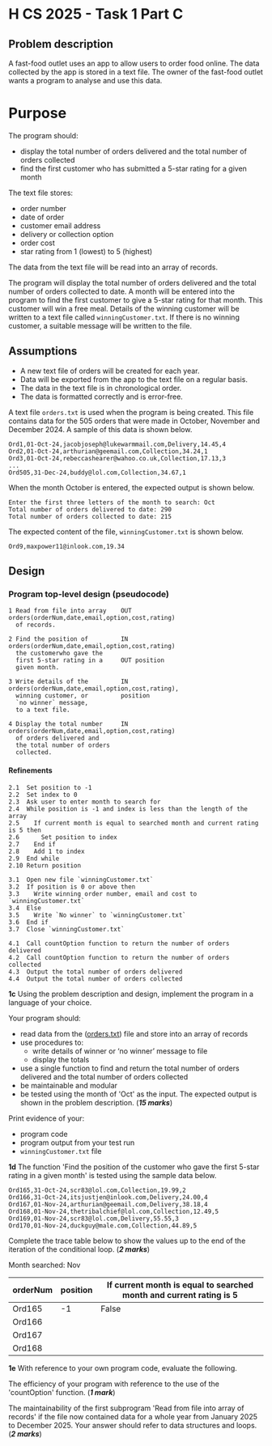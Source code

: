 # H CS 2025 - Task 1 Part C


## Problem description

A fast-food outlet uses an app to allow users to order food online.
The data collected by the app is stored in a text file.
The owner of the fast-food outlet wants a program to analyse and use this data.


# Purpose

The program should:

- display the total number of orders delivered and the total number of orders collected
- find the first customer who has submitted a 5-star rating for a given month

The text file stores:

- order number
- date of order
- customer email address 
- delivery or collection option
- order cost
- star rating from 1 (lowest) to 5 (highest)

The data from the text file will be read into an array of records.

The program will display the total number of orders delivered and the total 
number of orders collected to date.
A month will be entered into the program to find the first customer to give 
a 5-star rating for that month.
This customer will win a free meal.
Details of the winning customer will be written to a text file called `winningCustomer.txt`.
If there is no winning customer, a suitable message will be written to the file.

## Assumptions

- A new text file of orders will be created for each year.
- Data will be exported from the app to the text file on a regular basis.
- The data in the text file is in chronological order. 
- The data is formatted correctly and is error-free.

A text file `orders.txt` is used when the program is being created.
This file contains data for the 505 orders that were made in October, November 
and December 2024.
A sample of this data is shown below.

```
Ord1,01-Oct-24,jacobjoseph@lukewarmmail.com,Delivery,14.45,4
Ord2,01-Oct-24,arthurian@geemail.com,Collection,34.24,1
Ord3,01-Oct-24,rebeccashearer@wahoo.co.uk,Collection,17.13,3
...
Ord505,31-Dec-24,buddy@lol.com,Collection,34.67,1
```

When the month October is entered, the expected output is shown below.

```
Enter the first three letters of the month to search: Oct
Total number of orders delivered to date: 290
Total number of orders collected to date: 215
```

The expected content of the file, `winningCustomer.txt` is shown below.

```
Ord9,maxpower11@inlook.com,19.34
```




## Design


### Program top-level design (pseudocode)

```
1 Read from file into array    OUT orders(orderNum,date,email,option,cost,rating)
  of records.

2 Find the position of         IN  orders(orderNum,date,email,option,cost,rating) 
  the customerwho gave the
  first 5-star rating in a     OUT position
  given month.

3 Write details of the         IN  orders(orderNum,date,email,option,cost,rating),
  winning customer, or         position
  `no winner` message,
  to a text file.

4 Display the total number     IN  orders(orderNum,date,email,option,cost,rating)
  of orders delivered and
  the total number of orders
  collected.
```

#### Refinements

```
2.1  Set position to -1
2.2  Set index to 0
2.3  Ask user to enter month to search for
2.4  While position is -1 and index is less than the length of the array
2.5    If current month is equal to searched month and current rating is 5 then
2.6      Set position to index
2.7    End if
2.8    Add 1 to index
2.9  End while
2.10 Return position

3.1  Open new file `winningCustomer.txt`
3.2  If position is 0 or above then
3.3    Write winning order number, email and cost to `winningCustomer.txt`
3.4  Else
3.5    Write `No winner` to `winningCustomer.txt`
3.6  End if
3.7  Close `winningCustomer.txt`

4.1  Call countOption function to return the number of orders delivered
4.2  Call countOption function to return the number of orders collected
4.3  Output the total number of orders delivered
4.4  Output the total number of orders collected
```

__1c__ Using the problem description and design, implement the program in a 
language of your choice.

Your program should:

- read data from the ([orders.txt](assets/orders.txt "Download")) file 
and store into an array of records
- use procedures to:
	- write details of winner or ‘no winner’ message to file
	- display the totals
- use a single function to find and return the total number of orders delivered 
and the total number of orders collected
- be maintainable and modular
- be tested using the month of 'Oct' as the input. The expected output is shown 
in the problem description. 
(___15 marks___)

Print evidence of your:

- program code 
- program output from your test run
- `winningCustomer.txt` file

__1d__ The function 'Find the position of the customer who gave the first 5-star rating 
in a given month' is tested using the sample data below.

```
Ord165,31-Oct-24,scr83@lol.com,Collection,19.99,2
Ord166,31-Oct-24,itsjustjen@inlook.com,Delivery,24.00,4
Ord167,01-Nov-24,arthurian@geemail.com,Delivery,38.18,4
Ord168,01-Nov-24,thetribalchief@lol.com,Collection,12.49,5
Ord169,01-Nov-24,scr83@lol.com,Delivery,55.55,3
Ord170,01-Nov-24,duckguy@male.com,Collection,44.89,5
```

Complete the trace table below to show the values up to the end of the iteration 
of the conditional loop.
(___2 marks___)

Month searched: Nov

| orderNum | position | If current month is equal to searched month and current rating is 5 |
| -------- | -------- | ----- | 
| Ord165   | -1       | False |
| Ord166   |          |       |
| Ord167   |          |       |
| Ord168   |          |       |


__1e__ With reference to your own program code, evaluate the following.

The efficiency of your program with reference to the use of the 'countOption' function. 
(___1 mark___)

The maintainability of the first subprogram 'Read from file into array of records' 
if the file now contained data for a whole year from January 2025 to December 2025. 
Your answer should refer to data structures and loops.
(___2 marks___)
